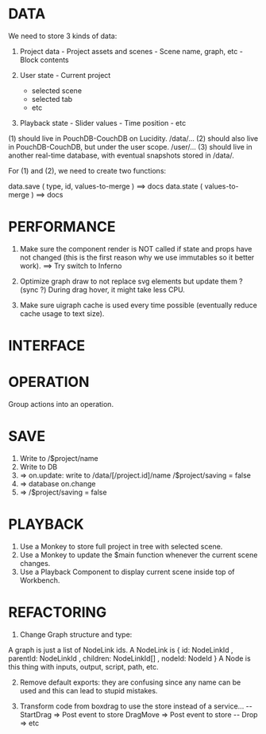 # DATA

We need to store 3 kinds of data:

  1. Project data
    - Project assets and scenes
    - Scene name, graph, etc
    - Block contents

  2. User state
    - Current project
      - selected scene
      - selected tab
      - etc

  3. Playback state
    - Slider values
    - Time position
    - etc

(1) should live in PouchDB-CouchDB on Lucidity.
    /data/...
(2) should also live in PouchDB-CouchDB, but under the user
    scope.
    /user/...
(3) should live in another real-time database, with eventual
    snapshots stored in /data/.

For (1) and (2), we need to create two functions:

  data.save ( type, id, values-to-merge ) ==> docs
  data.state ( values-to-merge ) ==> docs

# PERFORMANCE

  1. Make sure the component render is NOT called if state and props have not changed (this is the first reason why we use immutables so it better work).
  ==> Try switch to Inferno

  2. Optimize graph draw to not replace svg elements but update them ? (sync ?)
    During drag hover, it might take less CPU.

  3. Make sure uigraph cache is used every time possible (eventually reduce cache usage to text size).


# INTERFACE

# OPERATION

Group actions into an operation.

# SAVE

  1. Write to /$project/name
  2. Write to DB
  2. => on.update:
        write to /data/[/project.id]/name
        /$project/saving = false
  4. => database on.change
  5. => /$project/saving = false

# PLAYBACK

  1. Use a Monkey to store full project in tree with
     selected scene.
  2. Use a Monkey to update the $main function whenever the
     current scene changes.
  3. Use a Playback Component to display current scene inside
     top of Workbench.

# REFACTORING
  1. Change Graph structure and type:

  A graph is just a list of NodeLink ids.
  A NodeLink is
  { id: NodeLinkId
  , parentId: NodeLinkId
  , children: NodeLinkId[]
  , nodeId: NodeId
  }
  A Node is this thing with inputs, output, script, path, etc.

  2. Remove default exports: they are confusing since any name
     can be used and this can lead to stupid mistakes.

  3. Transform code from boxdrag to use the store instead of a service...
    --
    StartDrag => Post event to store
    DragMove => Post event to store
    --
    Drop => etc
